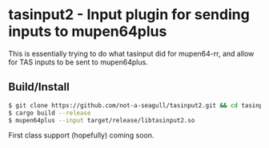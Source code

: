 # tasinput2 - Input plugin for sending inputs to mupen64plus

This is essentially trying to do what tasinput did for mupen64-rr, and allow for TAS inputs to be sent to mupen64plus.

## Build/Install

```sh
$ git clone https://github.com/not-a-seagull/tasinput2.git && cd tasinput2
$ cargo build --release
$ mupen64plus --input target/release/libtasinput2.so
```

First class support (hopefully) coming soon.
